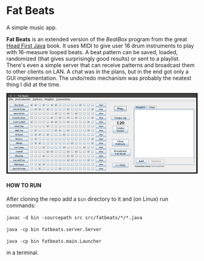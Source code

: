 # Fat Beats

A simple music app.

**Fat Beats** is an extended version of the *BeatBox* program from the great [Head First Java](https://en.wikipedia.org/wiki/Head_First_(book_series) "Head First Java") book. It uses MIDI to give user 16 drum instruments to play with 16-measure looped beats. A beat pattern can be saved, loaded, randomized (that gives surprisingly good results) or sent to a playlist. There's even a simple server that can receive patterns and broadcast them to other clients on LAN. A chat was in the plans, but in the end got only a GUI implementation. The undo/redo mechanism was probably the neatest thing I did at the time.

![Fat Beats](https://github.com/ThreefoldBurly/fat-beats/blob/master/fatbeats.png "Fat Beats")

#### HOW TO RUN

After cloning the repo add a `bin` directory to it and (on Linux) run commands:

`javac -d bin -sourcepath src src/fatbeats/*/*.java`

`java -cp bin fatbeats.server.Server`

`java -cp bin fatbeats.main.Launcher`

in a terminal.